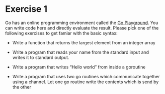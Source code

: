 # Exercise 1 

Go has an online programming environment called the [Go Playground](https://play.golang.org/). You can write code here and directly evaluate the result. Please pick one of the following exercises to get famiar with the basic syntax:  

- Write a function that returns the largest element from an integer array 

- Write a program that reads your name from the standard input and writes it to standard output.  

- Write a program that writes “Hello world” from inside a goroutine  

- Write a program that uses two go routines which communicate together using a channel. Let one go routine write the contents which is send by the other  
